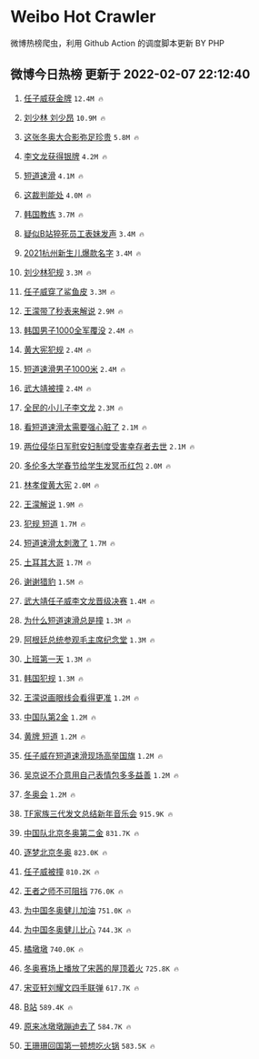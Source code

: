 # Weibo Hot Crawler 



微博热榜爬虫，利用 Github Action 的调度脚本更新 BY PHP 


## 微博今日热榜 更新于 2022-02-07 22:12:40 
1. [任子威获金牌](https://s.weibo.com/weibo?q=%23%E4%BB%BB%E5%AD%90%E5%A8%81%E8%8E%B7%E9%87%91%E7%89%8C%23&Refer=top) `12.4M 🔥` 

1. [刘少林 刘少昂](https://s.weibo.com/weibo?q=%E5%88%98%E5%B0%91%E6%9E%97%20%E5%88%98%E5%B0%91%E6%98%82&Refer=top) `10.9M 🔥` 

1. [这张冬奥大合影弥足珍贵](https://s.weibo.com/weibo?q=%23%E8%BF%99%E5%BC%A0%E5%86%AC%E5%A5%A5%E5%A4%A7%E5%90%88%E5%BD%B1%E5%BC%A5%E8%B6%B3%E7%8F%8D%E8%B4%B5%23&Refer=top) `5.8M 🔥` 

1. [李文龙获得银牌](https://s.weibo.com/weibo?q=%23%E6%9D%8E%E6%96%87%E9%BE%99%E8%8E%B7%E5%BE%97%E9%93%B6%E7%89%8C%23&Refer=top) `4.2M 🔥` 

1. [短道速滑](https://s.weibo.com/weibo?q=%23%E7%9F%AD%E9%81%93%E9%80%9F%E6%BB%91%23&Refer=top) `4.1M 🔥` 

1. [这裁判能处](https://s.weibo.com/weibo?q=%23%E8%BF%99%E8%A3%81%E5%88%A4%E8%83%BD%E5%A4%84%23&Refer=top) `4.0M 🔥` 

1. [韩国教练](https://s.weibo.com/weibo?q=%E9%9F%A9%E5%9B%BD%E6%95%99%E7%BB%83&Refer=top) `3.7M 🔥` 

1. [疑似B站猝死员工表妹发声](https://s.weibo.com/weibo?q=%23%E7%96%91%E4%BC%BCB%E7%AB%99%E7%8C%9D%E6%AD%BB%E5%91%98%E5%B7%A5%E8%A1%A8%E5%A6%B9%E5%8F%91%E5%A3%B0%23&Refer=top) `3.4M 🔥` 

1. [2021杭州新生儿爆款名字](https://s.weibo.com/weibo?q=%232021%E6%9D%AD%E5%B7%9E%E6%96%B0%E7%94%9F%E5%84%BF%E7%88%86%E6%AC%BE%E5%90%8D%E5%AD%97%23&Refer=top) `3.4M 🔥` 

1. [刘少林犯规](https://s.weibo.com/weibo?q=%23%E5%88%98%E5%B0%91%E6%9E%97%E7%8A%AF%E8%A7%84%23&Refer=top) `3.3M 🔥` 

1. [任子威穿了鲨鱼皮](https://s.weibo.com/weibo?q=%23%E4%BB%BB%E5%AD%90%E5%A8%81%E7%A9%BF%E4%BA%86%E9%B2%A8%E9%B1%BC%E7%9A%AE%23&Refer=top) `3.3M 🔥` 

1. [王濛带了秒表来解说](https://s.weibo.com/weibo?q=%23%E7%8E%8B%E6%BF%9B%E5%B8%A6%E4%BA%86%E7%A7%92%E8%A1%A8%E6%9D%A5%E8%A7%A3%E8%AF%B4%23&Refer=top) `2.9M 🔥` 

1. [韩国男子1000全军覆没](https://s.weibo.com/weibo?q=%23%E9%9F%A9%E5%9B%BD%E7%94%B7%E5%AD%901000%E5%85%A8%E5%86%9B%E8%A6%86%E6%B2%A1%23&Refer=top) `2.4M 🔥` 

1. [黄大宪犯规](https://s.weibo.com/weibo?q=%23%E9%BB%84%E5%A4%A7%E5%AE%AA%E7%8A%AF%E8%A7%84%23&Refer=top) `2.4M 🔥` 

1. [短道速滑男子1000米](https://s.weibo.com/weibo?q=%E7%9F%AD%E9%81%93%E9%80%9F%E6%BB%91%E7%94%B7%E5%AD%901000%E7%B1%B3&Refer=top) `2.4M 🔥` 

1. [武大靖被撞](https://s.weibo.com/weibo?q=%23%E6%AD%A6%E5%A4%A7%E9%9D%96%E8%A2%AB%E6%92%9E%23&Refer=top) `2.4M 🔥` 

1. [全民的小儿子李文龙](https://s.weibo.com/weibo?q=%23%E5%85%A8%E6%B0%91%E7%9A%84%E5%B0%8F%E5%84%BF%E5%AD%90%E6%9D%8E%E6%96%87%E9%BE%99%23&Refer=top) `2.3M 🔥` 

1. [看短道速滑太需要强心脏了](https://s.weibo.com/weibo?q=%23%E7%9C%8B%E7%9F%AD%E9%81%93%E9%80%9F%E6%BB%91%E5%A4%AA%E9%9C%80%E8%A6%81%E5%BC%BA%E5%BF%83%E8%84%8F%E4%BA%86%23&Refer=top) `2.1M 🔥` 

1. [两位侵华日军慰安妇制度受害幸存者去世](https://s.weibo.com/weibo?q=%23%E4%B8%A4%E4%BD%8D%E4%BE%B5%E5%8D%8E%E6%97%A5%E5%86%9B%E6%85%B0%E5%AE%89%E5%A6%87%E5%88%B6%E5%BA%A6%E5%8F%97%E5%AE%B3%E5%B9%B8%E5%AD%98%E8%80%85%E5%8E%BB%E4%B8%96%23&Refer=top) `2.1M 🔥` 

1. [多伦多大学春节给学生发冥币红包](https://s.weibo.com/weibo?q=%23%E5%A4%9A%E4%BC%A6%E5%A4%9A%E5%A4%A7%E5%AD%A6%E6%98%A5%E8%8A%82%E7%BB%99%E5%AD%A6%E7%94%9F%E5%8F%91%E5%86%A5%E5%B8%81%E7%BA%A2%E5%8C%85%23&Refer=top) `2.0M 🔥` 

1. [林孝俊黄大宪](https://s.weibo.com/weibo?q=%E6%9E%97%E5%AD%9D%E4%BF%8A%E9%BB%84%E5%A4%A7%E5%AE%AA&Refer=top) `2.0M 🔥` 

1. [王濛解说](https://s.weibo.com/weibo?q=%23%E7%8E%8B%E6%BF%9B%E8%A7%A3%E8%AF%B4%23&Refer=top) `1.9M 🔥` 

1. [犯规 短道](https://s.weibo.com/weibo?q=%E7%8A%AF%E8%A7%84%20%E7%9F%AD%E9%81%93&Refer=top) `1.7M 🔥` 

1. [短道速滑太刺激了](https://s.weibo.com/weibo?q=%23%E7%9F%AD%E9%81%93%E9%80%9F%E6%BB%91%E5%A4%AA%E5%88%BA%E6%BF%80%E4%BA%86%23&Refer=top) `1.7M 🔥` 

1. [土耳其大哥](https://s.weibo.com/weibo?q=%23%E5%9C%9F%E8%80%B3%E5%85%B6%E5%A4%A7%E5%93%A5%23&Refer=top) `1.7M 🔥` 

1. [谢谢猎豹](https://s.weibo.com/weibo?q=%23%E8%B0%A2%E8%B0%A2%E7%8C%8E%E8%B1%B9%23&Refer=top) `1.5M 🔥` 

1. [武大靖任子威李文龙晋级决赛](https://s.weibo.com/weibo?q=%23%E6%AD%A6%E5%A4%A7%E9%9D%96%E4%BB%BB%E5%AD%90%E5%A8%81%E6%9D%8E%E6%96%87%E9%BE%99%E6%99%8B%E7%BA%A7%E5%86%B3%E8%B5%9B%23&Refer=top) `1.4M 🔥` 

1. [为什么短道速滑总是撞](https://s.weibo.com/weibo?q=%23%E4%B8%BA%E4%BB%80%E4%B9%88%E7%9F%AD%E9%81%93%E9%80%9F%E6%BB%91%E6%80%BB%E6%98%AF%E6%92%9E%23&Refer=top) `1.3M 🔥` 

1. [阿根廷总统参观毛主席纪念堂](https://s.weibo.com/weibo?q=%23%E9%98%BF%E6%A0%B9%E5%BB%B7%E6%80%BB%E7%BB%9F%E5%8F%82%E8%A7%82%E6%AF%9B%E4%B8%BB%E5%B8%AD%E7%BA%AA%E5%BF%B5%E5%A0%82%23&Refer=top) `1.3M 🔥` 

1. [上班第一天](https://s.weibo.com/weibo?q=%23%E4%B8%8A%E7%8F%AD%E7%AC%AC%E4%B8%80%E5%A4%A9%23&Refer=top) `1.3M 🔥` 

1. [韩国犯规](https://s.weibo.com/weibo?q=%E9%9F%A9%E5%9B%BD%E7%8A%AF%E8%A7%84&Refer=top) `1.3M 🔥` 

1. [王濛说画眼线会看得更准](https://s.weibo.com/weibo?q=%23%E7%8E%8B%E6%BF%9B%E8%AF%B4%E7%94%BB%E7%9C%BC%E7%BA%BF%E4%BC%9A%E7%9C%8B%E5%BE%97%E6%9B%B4%E5%87%86%23&Refer=top) `1.2M 🔥` 

1. [中国队第2金](https://s.weibo.com/weibo?q=%23%E4%B8%AD%E5%9B%BD%E9%98%9F%E7%AC%AC2%E9%87%91%23&Refer=top) `1.2M 🔥` 

1. [黄牌 短道](https://s.weibo.com/weibo?q=%E9%BB%84%E7%89%8C%20%E7%9F%AD%E9%81%93&Refer=top) `1.2M 🔥` 

1. [任子威在短道速滑现场高举国旗](https://s.weibo.com/weibo?q=%23%E4%BB%BB%E5%AD%90%E5%A8%81%E5%9C%A8%E7%9F%AD%E9%81%93%E9%80%9F%E6%BB%91%E7%8E%B0%E5%9C%BA%E9%AB%98%E4%B8%BE%E5%9B%BD%E6%97%97%23&Refer=top) `1.2M 🔥` 

1. [吴京说不介意用自己表情包多多益善](https://s.weibo.com/weibo?q=%23%E5%90%B4%E4%BA%AC%E8%AF%B4%E4%B8%8D%E4%BB%8B%E6%84%8F%E7%94%A8%E8%87%AA%E5%B7%B1%E8%A1%A8%E6%83%85%E5%8C%85%E5%A4%9A%E5%A4%9A%E7%9B%8A%E5%96%84%23&Refer=top) `1.2M 🔥` 

1. [冬奥会](https://s.weibo.com/weibo?q=%E5%86%AC%E5%A5%A5%E4%BC%9A&Refer=top) `1.2M 🔥` 

1. [TF家族三代发文总结新年音乐会](https://s.weibo.com/weibo?q=%23TF%E5%AE%B6%E6%97%8F%E4%B8%89%E4%BB%A3%E5%8F%91%E6%96%87%E6%80%BB%E7%BB%93%E6%96%B0%E5%B9%B4%E9%9F%B3%E4%B9%90%E4%BC%9A%23&Refer=top) `915.9K 🔥` 

1. [中国队北京冬奥第二金](https://s.weibo.com/weibo?q=%23%E4%B8%AD%E5%9B%BD%E9%98%9F%E5%8C%97%E4%BA%AC%E5%86%AC%E5%A5%A5%E7%AC%AC%E4%BA%8C%E9%87%91%23&Refer=top) `831.7K 🔥` 

1. [逐梦北京冬奥](https://s.weibo.com/weibo?q=%23%E9%80%90%E6%A2%A6%E5%8C%97%E4%BA%AC%E5%86%AC%E5%A5%A5%23&Refer=top) `823.0K 🔥` 

1. [任子威被撞](https://s.weibo.com/weibo?q=%E4%BB%BB%E5%AD%90%E5%A8%81%E8%A2%AB%E6%92%9E&Refer=top) `810.2K 🔥` 

1. [王者之师不可阻挡](https://s.weibo.com/weibo?q=%23%E7%8E%8B%E8%80%85%E4%B9%8B%E5%B8%88%E4%B8%8D%E5%8F%AF%E9%98%BB%E6%8C%A1%23&Refer=top) `776.0K 🔥` 

1. [为中国冬奥健儿加油](https://s.weibo.com/weibo?q=%E4%B8%BA%E4%B8%AD%E5%9B%BD%E5%86%AC%E5%A5%A5%E5%81%A5%E5%84%BF%E5%8A%A0%E6%B2%B9&Refer=top) `751.0K 🔥` 

1. [为中国冬奥健儿比心](https://s.weibo.com/weibo?q=%23%E4%B8%BA%E4%B8%AD%E5%9B%BD%E5%86%AC%E5%A5%A5%E5%81%A5%E5%84%BF%E6%AF%94%E5%BF%83%23&Refer=top) `744.3K 🔥` 

1. [橘墩墩](https://s.weibo.com/weibo?q=%E6%A9%98%E5%A2%A9%E5%A2%A9&Refer=top) `740.0K 🔥` 

1. [冬奥赛场上播放了宋茜的屋顶着火](https://s.weibo.com/weibo?q=%23%E5%86%AC%E5%A5%A5%E8%B5%9B%E5%9C%BA%E4%B8%8A%E6%92%AD%E6%94%BE%E4%BA%86%E5%AE%8B%E8%8C%9C%E7%9A%84%E5%B1%8B%E9%A1%B6%E7%9D%80%E7%81%AB%23&Refer=top) `725.8K 🔥` 

1. [宋亚轩刘耀文四手联弹](https://s.weibo.com/weibo?q=%23%E5%AE%8B%E4%BA%9A%E8%BD%A9%E5%88%98%E8%80%80%E6%96%87%E5%9B%9B%E6%89%8B%E8%81%94%E5%BC%B9%23&Refer=top) `617.7K 🔥` 

1. [B站](https://s.weibo.com/weibo?q=B%E7%AB%99&Refer=top) `589.4K 🔥` 

1. [原来冰墩墩蹦迪去了](https://s.weibo.com/weibo?q=%23%E5%8E%9F%E6%9D%A5%E5%86%B0%E5%A2%A9%E5%A2%A9%E8%B9%A6%E8%BF%AA%E5%8E%BB%E4%BA%86%23&Refer=top) `584.7K 🔥` 

1. [王珊珊回国第一顿想吃火锅](https://s.weibo.com/weibo?q=%23%E7%8E%8B%E7%8F%8A%E7%8F%8A%E5%9B%9E%E5%9B%BD%E7%AC%AC%E4%B8%80%E9%A1%BF%E6%83%B3%E5%90%83%E7%81%AB%E9%94%85%23&Refer=top) `583.5K 🔥` 

